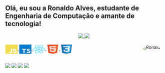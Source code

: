## Olá, eu sou a Ronaldo Alves, estudante de Engenharia de Computação e amante de tecnologia!
<div align="center">
  <a href="https://github.com/ronaldo-alves-jr">
  <img height="180em" src="https://github-readme-stats.vercel.app/api?username=ronaldo-alves-jr&show_icons=true&theme=algolia&include_all_commits=true&count_private=true"/>
  <img height="180em" src="https://github-readme-stats.vercel.app/api/top-langs/?username=ronaldo-alves-jr&layout=compact&langs_count=7&theme=algolia"/>
</div>
<div style="display: inline_block"><br>
  <img align="center" alt="Js" height="30" width="40" src="https://raw.githubusercontent.com/devicons/devicon/master/icons/javascript/javascript-plain.svg">
  <img align="center" alt="Ts" height="30" width="40" src="https://raw.githubusercontent.com/devicons/devicon/master/icons/typescript/typescript-plain.svg">
  <img align="center" alt="React" height="30" width="40" src="https://raw.githubusercontent.com/devicons/devicon/master/icons/react/react-original.svg">
  <img align="center" alt="HTML" height="30" width="40" src="https://raw.githubusercontent.com/devicons/devicon/master/icons/html5/html5-original.svg">
  <img align="center" alt="CSS" height="30" width="40" src="https://raw.githubusercontent.com/devicons/devicon/master/icons/css3/css3-original.svg">
  <img align="right" alt="Ronaldo" height="150" style="border-radius:50px;" src="https://i.ibb.co/tYK4HS4/277535187-321078586676702-2489321643871571754-n.jpg">
</div>
  
  ##
 
 <div> 
  <a href="https://www.linkedin.com/in/ronaldo-alves-jr" target="_blank"><img src="https://img.shields.io/badge/-LinkedIn-%230077B5?style=for-the-badge&logo=linkedin&logoColor=white" target="_blank"></a> 
  <a href = "mailto:ronald.1997.ra@gmail.com"><img src="https://img.shields.io/badge/-Gmail-%23333?style=for-the-badge&logo=gmail&logoColor=white" target="_blank"></a>
  <a href="https://app.rocketseat.com.br/me/ronaldoalves" target="_blank"><img src="https://img.shields.io/static/v1?label=Blog&message=Rocketseat&color=7159c1&style=for-the-badge&logo=ghost"></a>
  <a href="https://instagram.com/ronaldotario" target="_blank"><img src="https://img.shields.io/badge/-Instagram-%23E4405F?style=for-the-badge&logo=instagram&logoColor=white" target="_blank"></a>
</div>

